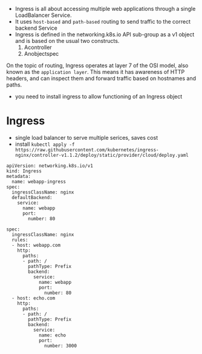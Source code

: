 - Ingress is all about accessing multiple web applications through a single LoadBalancer Service.
- It uses `host-based` and `path-based` routing to send traffic to the correct backend Service
- Ingress is defined in the networking.k8s.io API sub-group as a v1 object and is based on the usual two constructs.
  1. Acontroller
  2. Anobjectspec

On the topic of routing, Ingress operates at layer 7 of the OSI model, also known as the `application layer`. This means it has awareness of HTTP headers, and can inspect them and forward traffic based on hostnames and paths.

- you need to install ingress to allow functioning of an Ingress object

# Ingress
- single load balancer to serve multiple serices, saves cost
- install `kubectl apply -f https://raw.githubusercontent.com/kubernetes/ingress-nginx/controller-v1.1.2/deploy/static/provider/cloud/deploy.yaml`
```
apiVersion: networking.k8s.io/v1
kind: Ingress
metadata:
  name: webapp-ingress
spec:
  ingressClassName: nginx
  defaultBackend:
    service:
      name: webapp
      port:
        number: 80
```
```
spec:
  ingressClassName: nginx
  rules:
  - host: webapp.com
    http:
      paths:
      - path: /
        pathType: Prefix
        backend:
          service:
            name: webapp
            port:
              number: 80
  - host: echo.com
    http:
      paths:
      - path: /
        pathType: Prefix
        backend:
          service:
            name: echo
            port:
              number: 3000
```
